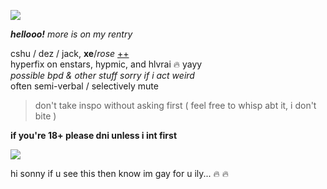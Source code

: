 ![](https://cdn.discordapp.com/attachments/729124835296280689/1068048287388672000/image.jpeg)

_**hellooo!**_ *more is on my rentry*

cshu / dez / jack, **xe**/*rose* [++](https://en.pronouns.page/@gigolo)  
hyperfix on enstars, hypmic, and hlvrai :fire: yayy  
*possible bpd & other stuff sorry if i act weird*  
often semi-verbal / selectively mute

> don't take inspo without asking first ( feel free to whisp abt it, i don't bite )

**if you're 18+ please dni unless i int first**

![](https://cdn.discordapp.com/attachments/729124835296280689/1068074827069542440/image.jpeg)

hi sonny if u see this then know im gay for u ily... :fire: :fire:
